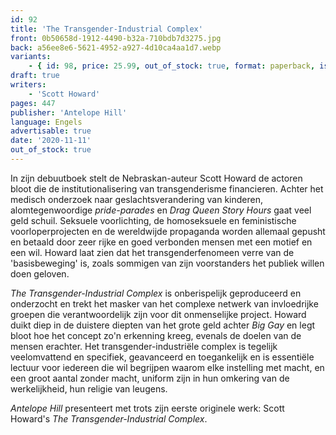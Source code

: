 ```yaml
---
id: 92
title: 'The Transgender-Industrial Complex'
front: 0b50658d-1912-4490-b32a-710bdb7d3275.jpg
back: a56ee8e6-5621-4952-a927-4d10ca4aa1d7.webp
variants:
    - { id: 98, price: 25.99, out_of_stock: true, format: paperback, isbn: 978-1-956887-57-0 }
draft: true
writers:
    - 'Scott Howard'
pages: 447
publisher: 'Antelope Hill'
language: Engels
advertisable: true
date: '2020-11-11'
out_of_stock: true
---
```


In zijn debuutboek stelt de Nebraskan-auteur Scott Howard de actoren bloot die de institutionalisering van transgenderisme financieren. Achter het medisch onderzoek naar geslachtsverandering van kinderen, alomtegenwoordige *pride-parades* en *Drag Queen Story Hours* gaat veel geld schuil. Seksuele voorlichting, de homoseksuele en feministische voorloperprojecten en de wereldwijde propaganda worden allemaal gepusht en betaald door zeer rijke en goed verbonden mensen met een motief en een wil. Howard laat zien dat het transgenderfenomeen verre van de 'basisbeweging' is, zoals sommigen van zijn voorstanders het publiek willen doen geloven.
 
*The Transgender-Industrial Complex* is onberispelijk geproduceerd en onderzocht en trekt het masker van het complexe netwerk van invloedrijke groepen die verantwoordelijk zijn voor dit onmenselijke project. Howard duikt diep in de duistere diepten van het grote geld achter *Big Gay* en legt bloot hoe het concept zo'n erkenning kreeg, evenals de doelen van de mensen erachter. Het transgender-industriële complex is tegelijk veelomvattend en specifiek, geavanceerd en toegankelijk en is essentiële lectuur voor iedereen die wil begrijpen waarom elke instelling met macht, en een groot aantal zonder macht, uniform zijn in hun omkering van de werkelijkheid, hun religie van leugens.
 
*Antelope Hill* presenteert met trots zijn eerste originele werk: Scott Howard's *The Transgender-Industrial Complex*.
